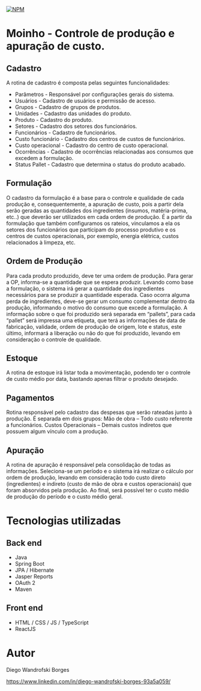 [![NPM](https://img.shields.io/npm/l/react)](https://github.com/DiegoWanBorges/moinho/blob/main/LICENSE)

# Moinho - Controle de produção e apuração de custo.
## Cadastro
A rotina de cadastro é composta pelas seguintes funcionalidades:
- Parâmetros - Responsável por configurações  gerais do sistema.
- Usuários - Cadastro de usuários e permissão de acesso.
- Grupos - Cadastro de grupos de produtos.
- Unidades - Cadastro das unidades do produto.
- Produto - Cadastro do produto.
- Setores - Cadastro dos setores dos funcionários.
- Funcionários - Cadastro de funcionários.
- Custo funcionário - Cadastro dos centros de custos de funcionários.
- Custo operacional - Cadastro do centro de custo operacional.
- Ocorrências - Cadastro de ocorrências relacionadas aos consumos que excedem a formulação.
- Status Pallet - Cadastro que determina o status do produto acabado.

## Formulação
O cadastro da formulação é a base para o controle e qualidade de cada produção e, consequentemente, a apuração de custo, pois a partir dela serão geradas as quantidades dos ingredientes (insumos, matéria-prima, etc..) que deverão ser utilizados em cada ordem de produção. É a partir da formulação que também configuramos os rateios, vinculamos a ela os setores dos funcionários que participam do processo produtivo e os centros de custos operacionais, por exemplo, energia elétrica, custos relacionados à limpeza, etc.

## Ordem de Produção
Para cada produto produzido, deve ter uma ordem de produção. Para gerar a OP, informa-se a quantidade que se espera produzir. Levando como base a formulação, o sistema irá gerar a quantidade dos ingredientes necessários para se produzir a quantidade esperada. Caso ocorra alguma perda de ingredientes, deve-se gerar um consumo complementar dentro da produção, informando o motivo do consumo que excede a formulação.
	A informação sobre o que foi produzido será separada em “pallets”,  para cada “pallet” será impressa uma etiqueta, que terá as informações de data de fabricação, validade, ordem de produção de origem, lote e status, este último, informará a liberação ou não do que foi produzido, levando em consideração o controle de qualidade.

## Estoque
A rotina de estoque irá listar toda a movimentação, podendo ter o controle de custo médio por data, bastando apenas filtrar o produto desejado.

## Pagamentos
Rotina responsável pelo cadastro das despesas que serão rateadas junto à produção. É separada em dois grupos:
	 	Mão de obra – Todo custo referente a funcionários.
	          	Custos Operacionais – Demais custos indiretos que possuem algum vínculo com a produção.
## Apuração
A rotina de apuração é responsável pela consolidação de todas as informações. Seleciona-se um período e o sistema irá realizar o cálculo por ordem de produção, levando em consideração todo custo direto (ingredientes) e indireto (custo de mão de obra e custos operacionais) que foram absorvidos pela produção. Ao final, será possível ter o custo médio de produção do período e o custo médio geral.

# Tecnologias utilizadas
## Back end
- Java
- Spring Boot
- JPA / Hibernate
- Jasper Reports
- OAuth 2
- Maven
## Front end
- HTML / CSS / JS / TypeScript
- ReactJS



# Autor

Diego Wandrofski Borges

https://www.linkedin.com/in/diego-wandrofski-borges-93a5a059/
